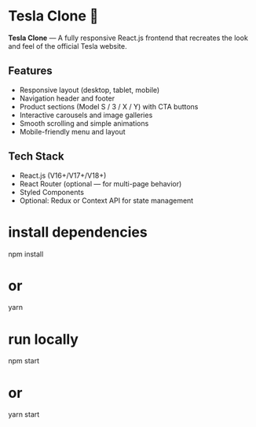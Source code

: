 
# Tesla Clone 🚗

**Tesla Clone** — A fully responsive React.js frontend that recreates the look and feel of the official Tesla website.

## Features
- Responsive layout (desktop, tablet, mobile)
- Navigation header and footer
- Product sections (Model S / 3 / X / Y) with CTA buttons
- Interactive carousels and image galleries
- Smooth scrolling and simple animations
- Mobile-friendly menu and layout

## Tech Stack
- React.js (V16+/V17+/V18+)
- React Router (optional — for multi-page behavior)
- Styled Components
- Optional: Redux or Context API for state management

# install dependencies
npm install
# or
yarn

# run locally
npm start
# or
yarn start
